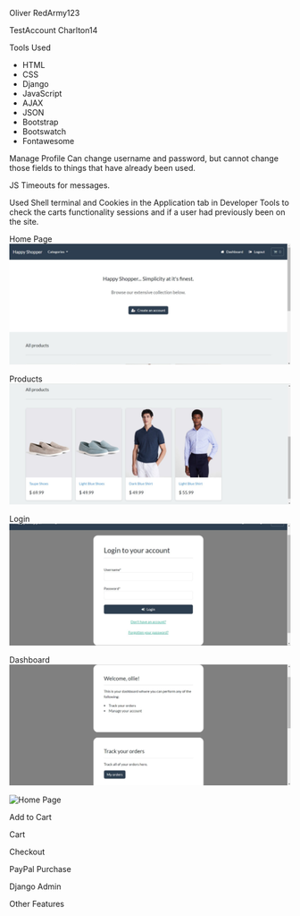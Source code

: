 Oliver
RedArmy123

TestAccount
Charlton14

Tools Used
* HTML
* CSS
* Django
* JavaScript
* AJAX
* JSON
* Bootstrap
* Bootswatch
* Fontawesome

Manage Profile
Can change username and password, but cannot change those fields to things that have already been used.

JS Timeouts for messages.


Used Shell terminal and Cookies in the Application tab in Developer Tools to check the carts functionality sessions and if a user had previously been on the site.

Home Page
![Home Page](EcommDjangoProject/static/media/images/HomePage.jpg)


Products
![Home Page](EcommDjangoProject/static/media/images/Products.jpg)


Login
![Home Page](EcommDjangoProject/static/media/images/Login.jpg)


Dashboard
![Home Page](EcommDjangoProject/static/media/images/Dashboard1.jpg)

![Home Page](EcommDjangoProject/static/media/images/Dashbaord2.jpg)



Add to Cart

Cart

Checkout

PayPal Purchase

Django Admin

Other Features

